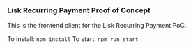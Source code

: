 ### Lisk Recurring Payment Proof of Concept

This is the frontend client for the Lisk Recurring Payment PoC.

To install: `npm install`
To start: `npm run start`
